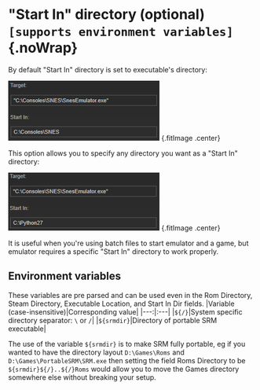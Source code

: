 # "Start In" directory (optional) `[supports environment variables]`{.noWrap}

By default "Start In" directory is set to executable's directory:

![Default "Start In" directory](../../../assets/images/default-start-in-directory.png) {.fitImage .center}

This option allows you to specify any directory you want as a "Start In" directory:

![Ner "Start In" directory](../../../assets/images/new-start-in-directory.png) {.fitImage .center}

It is useful when you're using batch files to start emulator and a game, but emulator requires a specific "Start In" directory to work properly.

## Environment variables
These variables are pre parsed and can be used even in the Rom Directory, Steam Directory, Executable Location, and Start In Dir fields.
|Variable (case-insensitive)|Corresponding value|
|---:|:---|
|`${/}`|System specific directory separator: `\` or `/`|
|`${srmdir}`|Directory of portable SRM executable|

The use of the variable `${srmdir}` is to make SRM fully portable, eg if you wanted to have the directory layout `D:\Games\Roms` and `D:\Games\PortableSRM\SRM.exe` then setting the field Roms Directory to be `${srmdir}${/}..${/}Roms` would allow you to move the Games directory somewhere else without breaking your setup.
